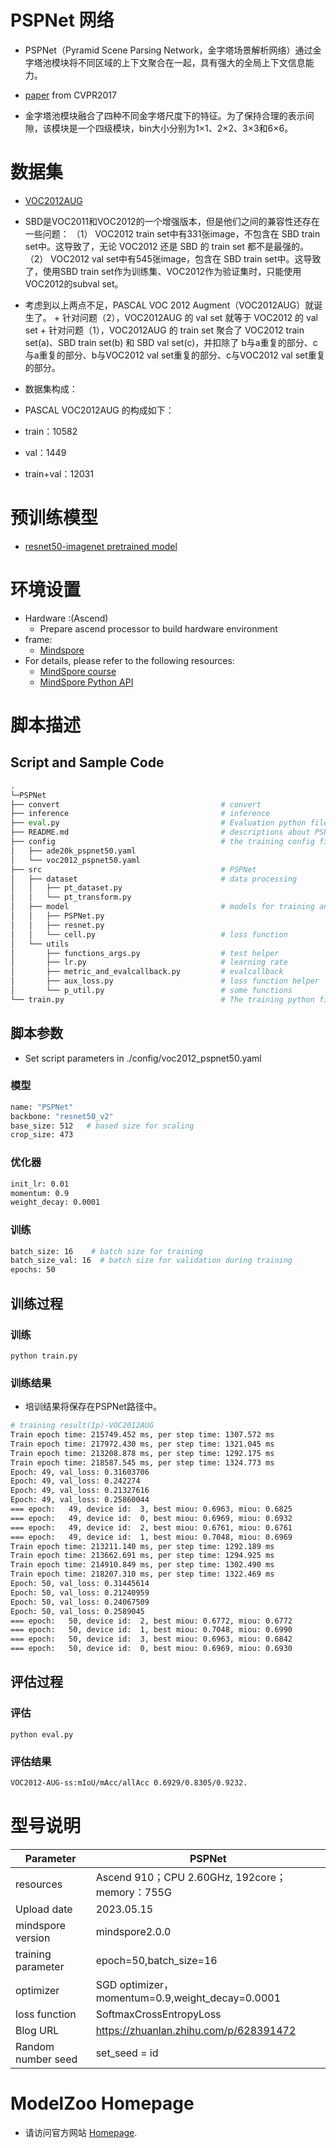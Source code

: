 # PSPNet 网络

- PSPNet（Pyramid Scene Parsing Network，金字塔场景解析网络）通过金字塔池模块将不同区域的上下文聚合在一起，具有强大的全局上下文信息能力。

- [paper](https://arxiv.org/abs/1612.01105) from CVPR2017

- 金字塔池模块融合了四种不同金字塔尺度下的特征。为了保持合理的表示间隙，该模块是一个四级模块，bin大小分别为1×1、2×2、3×3和6×6。

# 数据集

- [VOC2012AUG](https://zhuanlan.zhihu.com/p/158622375)

- SBD是VOC2011和VOC2012的一个增强版本，但是他们之间的兼容性还存在一些问题：
（1） VOC2012 train set中有331张image，不包含在 SBD train set中。这导致了，无论 VOC2012 还是 SBD 的 train set 都不是最强的。
（2） VOC2012 val set中有545张image，包含在 SBD train set中。这导致了，使用SBD train set作为训练集、VOC2012作为验证集时，只能使用VOC2012的subval set。

- 考虑到以上两点不足，PASCAL VOC 2012 Augment（VOC2012AUG）就诞生了。 + 针对问题（2），VOC2012AUG 的 val set 就等于 VOC2012 的 val set + 针对问题（1），VOC2012AUG 的 train set 聚合了 VOC2012 train set(a)、SBD train set(b) 和 SBD val set(c)，并扣除了 b与a重复的部分、c与a重复的部分、b与VOC2012 val set重复的部分、c与VOC2012 val set重复的部分。

- 数据集构成：

- PASCAL VOC2012AUG 的构成如下：

- train：10582
- val：1449
- train+val：12031

# 预训练模型

- [resnet50-imagenet pretrained model](https://drive.google.com/open?id=15wx9vOM0euyizq-M1uINgN0_wjVRf9J3)

# 环境设置

- Hardware :(Ascend)
    - Prepare ascend processor to build hardware environment
- frame:
    - [Mindspore](https://www.mindspore.cn/install)
- For details, please refer to the following resources:
    - [MindSpore course](https://www.mindspore.cn/tutorials/en/master/index.html)
    - [MindSpore Python API](https://www.mindspore.cn/docs/zh-CN/master/index.html)

# 脚本描述

## Script and Sample Code

```python
.
└─PSPNet
├── convert                                    # convert
├── inference                                  # inference
├── eval.py                                    # Evaluation python file for /VOC2012AUG
├── README.md                                  # descriptions about PSPNet
├── config                                     # the training config file
│   ├── ade20k_pspnet50.yaml
│   └── voc2012_pspnet50.yaml
├── src                                        # PSPNet
│   ├── dataset                                # data processing
│   │   ├── pt_dataset.py
│   │   └── pt_transform.py
│   ├── model                                  # models for training and test
│   │   ├── PSPNet.py
│   │   ├── resnet.py
│   │   └── cell.py                            # loss function
│   └── utils
│       ├── functions_args.py                  # test helper
│       ├── lr.py                              # learning rate
│       ├── metric_and_evalcallback.py         # evalcallback
│       ├── aux_loss.py                        # loss function helper
│       └── p_util.py                          # some functions                          
└── train.py                                   # The training python file for ADE20K/VOC2012-SBD
```

## 脚本参数

- Set script parameters in ./config/voc2012_pspnet50.yaml

### 模型

```bash
name: "PSPNet"
backbone: "resnet50_v2"
base_size: 512   # based size for scaling
crop_size: 473
```

### 优化器

```bash
init_lr: 0.01
momentum: 0.9
weight_decay: 0.0001
```

### 训练

```bash
batch_size: 16    # batch size for training
batch_size_val: 16  # batch size for validation during training
epochs: 50 
```

## 训练过程

### 训练

```shell
python train.py
```

### 训练结果

- 培训结果将保存在PSPNet路径中。

```bash
# training result(1p)-VOC2012AUG
Train epoch time: 215749.452 ms, per step time: 1307.572 ms
Train epoch time: 217972.430 ms, per step time: 1321.045 ms
Train epoch time: 213208.878 ms, per step time: 1292.175 ms
Train epoch time: 218587.545 ms, per step time: 1324.773 ms
Epoch: 49, val_loss: 0.31603706
Epoch: 49, val_loss: 0.242274
Epoch: 49, val_loss: 0.21327616
Epoch: 49, val_loss: 0.25860044
=== epoch:   49, device id:  3, best miou: 0.6963, miou: 0.6825
=== epoch:   49, device id:  0, best miou: 0.6969, miou: 0.6932
=== epoch:   49, device id:  2, best miou: 0.6761, miou: 0.6761
=== epoch:   49, device id:  1, best miou: 0.7048, miou: 0.6969
Train epoch time: 213211.140 ms, per step time: 1292.189 ms
Train epoch time: 213662.691 ms, per step time: 1294.925 ms
Train epoch time: 214910.849 ms, per step time: 1302.490 ms
Train epoch time: 218207.310 ms, per step time: 1322.469 ms
Epoch: 50, val_loss: 0.31445614
Epoch: 50, val_loss: 0.21240959
Epoch: 50, val_loss: 0.24067509
Epoch: 50, val_loss: 0.2589045
=== epoch:   50, device id:  2, best miou: 0.6772, miou: 0.6772
=== epoch:   50, device id:  1, best miou: 0.7048, miou: 0.6990
=== epoch:   50, device id:  3, best miou: 0.6963, miou: 0.6842
=== epoch:   50, device id:  0, best miou: 0.6969, miou: 0.6930
```

## 评估过程

### 评估

```shell
python eval.py
```

### 评估结果

```bash
VOC2012-AUG-ss:mIoU/mAcc/allAcc 0.6929/0.8305/0.9232.
````

# 型号说明

|Parameter              | PSPNet                                                   |
| ------------------- | --------------------------------------------------------- |
|resources              | Ascend 910；CPU 2.60GHz, 192core；memory：755G |
|Upload date            |2023.05.15                    |
|mindspore version      |mindspore2.0.0     |
|training parameter     |epoch=50,batch_size=16   |
|optimizer              |SGD optimizer，momentum=0.9,weight_decay=0.0001    |
|loss function          |SoftmaxCrossEntropyLoss   |
|Blog URL               |https://zhuanlan.zhihu.com/p/628391472|
|Random number seed     |set_seed = id     |

# ModelZoo Homepage

- 请访问官方网站 [Homepage](https://gitee.com/mindspore/models).
